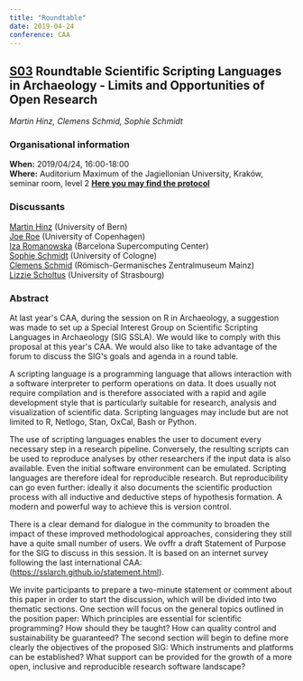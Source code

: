 ```yaml
---
title: "Roundtable"
date: 2019-04-24
conference: CAA
---
```


## [S03](https://ocs.caaconference.org/index.php?conference=caa&schedConf=CAA2019&page=schedConf&op=trackPolicies#track3) Roundtable Scientific Scripting Languages in Archaeology - Limits and Opportunities of Open Research

*Martin Hinz, Clemens Schmid, Sophie Schmidt*

### Organisational information

**When:** 2019/04/24, 16:00-18:00  
**Where:** Auditorium Maximum of the Jagiellonian University, Kraków, seminar room, level 2
[**Here you may find the protocol**](protocols/2019-04-24.txt)

### Discussants

[Martin Hinz](https://twitter.com/martinusrihhi) (University of Bern)  
[Joe Roe](https://twitter.com/joeroe90) (University of Copenhagen)  
[Iza Romanowska](https://twitter.com/iza_romanowska) (Barcelona Supercomputing Center)  
[Sophie Schmidt](https://twitter.com/idhrenil) (University of Cologne)  
[Clemens Schmid](https://twitter.com/nevromecs) (Römisch-Germanisches Zentralmuseum Mainz)  
[Lizzie Scholtus](https://twitter.com/scholtuslizzie) (University of Strasbourg)  

### Abstract

At last year's CAA, during the session on R in Archaeology, a suggestion was made to set up a Special Interest Group on Scientific Scripting Languages in Archaeology (SIG SSLA). We would like to comply with this proposal at this year's CAA. We would also like to take advantage of the forum to discuss the SIG's goals and agenda in a round table. 

A scripting language is a programming language that allows interaction with a software interpreter to perform operations on data. It does usually not require compilation and is therefore associated with a rapid and agile development style that is particularly suitable for research, analysis and visualization of scientific data. Scripting languages may include but are not limited to R, Netlogo, Stan, OxCal, Bash or Python. 

The use of scripting languages enables the user to document every necessary step in a research pipeline. Conversely, the resulting scripts can be used to reproduce analyses by other researchers if the input data is also available. Even the initial software environment can be emulated. Scripting languages are therefore ideal for reproducible research. But reproducibility can go even further: ideally it also documents the scientific production process with all inductive and deductive steps of hypothesis formation. A modern and powerful way to achieve this is version control. 

There is a clear demand for dialogue in the community to broaden the impact of these improved methodological approaches, considering they still have a quite small number of users. We ovffr a draft Statement of Purpose for the SIG to discuss in this session. It is based on an internet survey following the last international CAA: (https://sslarch.github.io/statement.html). 

We invite participants to prepare a two-minute statement or comment about this paper in order to start the discussion, which will be divided into two thematic sections. One section will focus on the general topics outlined in the position paper: Which principles are essential for scientific programming? How should they be taught? How can quality control and sustainability be guaranteed? The second section will begin to define more clearly the objectives of the proposed SIG: Which instruments and platforms can be established? What support can be provided for the growth of a more open, inclusive and reproducible research software landscape?
